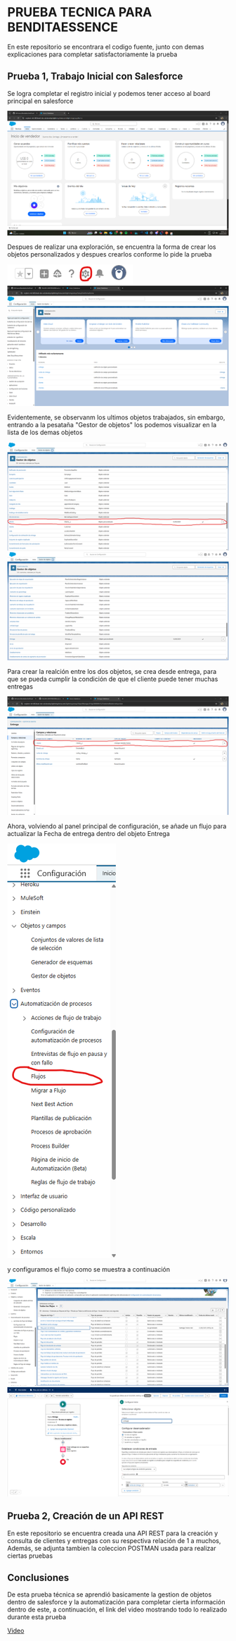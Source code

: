 # PRUEBA TECNICA PARA BENDITAESSENCE
En este repositorio se encontrara el codigo fuente, junto con demas explicaciones para completar satisfactoriamente la prueba

## Prueba 1, Trabajo Inicial con Salesforce

Se logra completar el registro inicial y podemos tener acceso al board principal en salesforce

![board principal](README-Images/board-principal.png)

Despues de realizar una exploración, se encuentra la forma de crear los objetos personalizados y despues crearlos
conforme lo pide la prueba

![boton configuracion](README-Images/boton-configuracion.png)
![panel_configuracion](README-Images/panel-configuracion.png)

Evidentemente, se observanm los ultimos objetos trabajados, sin embargo, entrando a la pesataña 
"Gestor de objetos" los podemos visualizar en la lista de los demas objetos

![cliente-en-panel](README-Images/objeto-cliente-panel.png)
![entrega-en-panel](README-Images/objeto-entrega-panel.png)

Para crear la realción entre los dos objetos, se crea desde entrega, para que se pueda cumplir la condición de que 
el cliente puede tener muchas entregas

![relacion](README-Images/relacion-entre-objetos.png)

Ahora, volviendo al panel principal de configuración, se añade un flujo para actualizar la Fecha de entrega
dentro del objeto Entrega

![panel-automatizacion](README-Images/boton-flujos.png)

y configuramos el flujo como se muestra a continuación

![lista-flujos](README-Images/lista-flujos.png)
![flujo-creado](README-Images/creacion-flujo.png)


## Prueba 2, Creación de un API REST

En este repositorio se encuentra creada una API REST para la creación y consulta de clientes y entregas
con su respectiva relación de 1 a muchos, Además, se adjunta tambien la coleccion POSTMAN usada para 
realizar ciertas pruebas 

## Conclusiones


De esta prueba técnica se aprendió basicamente la gestion de objetos dentro de salesforce y la automatización
para completar cierta información dentro de este, a continuación, el link del video mostrando todo lo realizado
durante esta prueba

[Video](https://www.youtube.com/watch?v=PTSvPfET3JQ)

